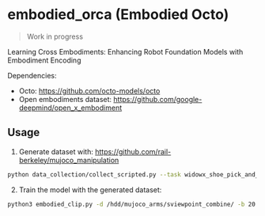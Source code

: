 # embodied_orca (Embodied Octo)

> Work in progress

Learning Cross Embodiments: Enhancing Robot Foundation Models with Embodiment Encoding

Dependencies:
 - Octo: https://github.com/octo-models/octo
 - Open embodiments dataset: https://github.com/google-deepmind/open_x_embodiment


## Usage

1. Generate dataset with: https://github.com/rail-berkeley/mujoco_manipulation

```bash
python data_collection/collect_scripted.py --task widowx_shoe_pick_and_place  -d /hdd/mujoco_arms/ -nt 2000 -t 15 -p 10
```

2. Train the model with the generated dataset:

```bash
python3 embodied_clip.py -d /hdd/mujoco_arms/sviewpoint_combine/ -b 20 -t 6 -e 250 -m transformer -n largetrans-b20-lr-2e-5-reg1e-4 -lr 0.00002
```
